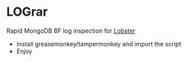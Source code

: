 # LOGrar
Rapid MongoDB BF log inspection for [Lobster](https://github.com/evergreen-ci/lobster)

- Install greasemonkey/tampermonkey and import the script
- Enjoy
